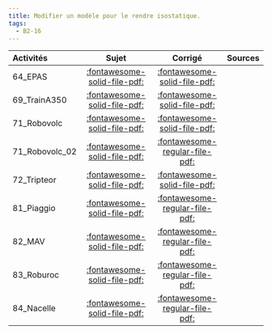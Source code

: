 ```yaml
---
title: Modifier un modèle pour le rendre isostatique. 
tags:
  - B2-16
---
```

[comment]: <> (Généré automatiquement par make_all_activitess.py, creation_fichiers_activites)

| Activités | Sujet | Corrigé | Sources  | 
| :-------------- | :---: | :-----: | :------: | 
| 64_EPAS | [:fontawesome-solid-file-pdf:](http://xpessoles-cpge.fr/pdf/64_EPAS_Sujet.pdf) | [:fontawesome-solid-file-pdf:](http://xpessoles-cpge.fr/pdf/64_EPAS_Corrige.pdf) | 
| 69_TrainA350 | [:fontawesome-solid-file-pdf:](http://xpessoles-cpge.fr/pdf/69_TrainA350_Sujet.pdf) | [:fontawesome-solid-file-pdf:](http://xpessoles-cpge.fr/pdf/69_TrainA350_Corrige.pdf) | 
| 71_Robovolc | [:fontawesome-solid-file-pdf:](http://xpessoles-cpge.fr/pdf/71_Robovolc_Sujet.pdf) | [:fontawesome-solid-file-pdf:](http://xpessoles-cpge.fr/pdf/71_Robovolc_Corrige.pdf) | 
| 71_Robovolc_02 | [:fontawesome-solid-file-pdf:](http://xpessoles-cpge.fr/pdf/71_Robovolc_02_Sujet.pdf) | [:fontawesome-regular-file-pdf:](http://xpessoles-cpge.fr/pdf/71_Robovolc_02_Corrige.pdf) | 
| 72_Tripteor | [:fontawesome-solid-file-pdf:](http://xpessoles-cpge.fr/pdf/72_Tripteor_Sujet.pdf) | [:fontawesome-solid-file-pdf:](http://xpessoles-cpge.fr/pdf/72_Tripteor_Corrige.pdf) | 
| 81_Piaggio | [:fontawesome-solid-file-pdf:](http://xpessoles-cpge.fr/pdf/81_Piaggio_Sujet.pdf) | [:fontawesome-regular-file-pdf:](http://xpessoles-cpge.fr/pdf/81_Piaggio_Corrige.pdf) | 
| 82_MAV | [:fontawesome-solid-file-pdf:](http://xpessoles-cpge.fr/pdf/82_MAV_Sujet.pdf) | [:fontawesome-regular-file-pdf:](http://xpessoles-cpge.fr/pdf/82_MAV_Corrige.pdf) | 
| 83_Roburoc | [:fontawesome-solid-file-pdf:](http://xpessoles-cpge.fr/pdf/83_Roburoc_Sujet.pdf) | [:fontawesome-regular-file-pdf:](http://xpessoles-cpge.fr/pdf/83_Roburoc_Corrige.pdf) | 
| 84_Nacelle | [:fontawesome-solid-file-pdf:](http://xpessoles-cpge.fr/pdf/84_Nacelle_Sujet.pdf) | [:fontawesome-regular-file-pdf:](http://xpessoles-cpge.fr/pdf/84_Nacelle_Corrige.pdf) | 

